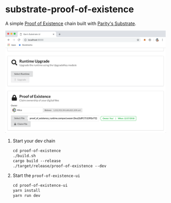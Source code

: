 # substrate-proof-of-existence

A simple [Proof of Existence](https://en.wikipedia.org/wiki/Proof_of_Existence) chain built with [Parity's Substrate](https://github.com/paritytech/substrate).

![Image of UI](./proof-of-existence-ui/poe-ui.png)

1. Start your dev chain
    ```
    cd proof-of-existence
    ./build.sh
    cargo build --release
    ./target/release/proof-of-existence --dev
    ```

2. Start the `proof-of-existence-ui`

    ```
    cd proof-of-existence-ui
    yarn install
    yarn run dev
    ```
